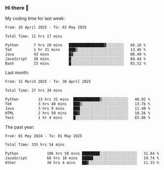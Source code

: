 ### Hi there 👋

My coding time for last week:

<!--START_SECTION:week-->

```txt
From: 26 April 2025 - To: 03 May 2025

Total Time: 11 hrs 17 mins

Python       7 hrs 28 mins   ████████████████▓░░░░░░░░   66.16 %
TeX          1 hr 31 mins    ███▒░░░░░░░░░░░░░░░░░░░░░   13.45 %
Java         43 mins         █▓░░░░░░░░░░░░░░░░░░░░░░░   06.49 %
JavaScript   30 mins         █░░░░░░░░░░░░░░░░░░░░░░░░   04.44 %
Bash         23 mins         █░░░░░░░░░░░░░░░░░░░░░░░░   03.52 %
```

<!--END_SECTION:week-->

Last month:

<!--START_SECTION:month-->

```txt
From: 31 March 2025 - To: 30 April 2025

Total Time: 27 hrs 39 mins

Python         13 hrs 31 mins  ████████████▒░░░░░░░░░░░░   48.92 %
TeX            3 hrs 48 mins   ███▒░░░░░░░░░░░░░░░░░░░░░   13.76 %
Java           3 hrs 9 mins    ███░░░░░░░░░░░░░░░░░░░░░░   11.40 %
HTML           2 hrs 50 mins   ██▓░░░░░░░░░░░░░░░░░░░░░░   10.26 %
Text           1 hr 4 mins     █░░░░░░░░░░░░░░░░░░░░░░░░   03.86 %
```

<!--END_SECTION:month-->

The past year:

<!--START_SECTION:year-->

```txt
From: 01 May 2024 - To: 01 May 2025

Total Time: 335 hrs 54 mins

Python             106 hrs 58 mins ████████░░░░░░░░░░░░░░░░░   31.84 %
JavaScript         66 hrs 18 mins  █████░░░░░░░░░░░░░░░░░░░░   19.74 %
Other              38 hrs 4 mins   ██▓░░░░░░░░░░░░░░░░░░░░░░   11.33 %
```

<!--END_SECTION:year-->
